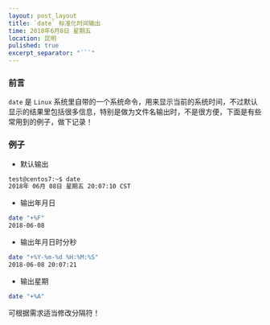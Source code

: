 ```yaml
---
layout: post_layout
title: `date` 标准化时间输出
time: 2018年6月8日 星期五
location: 昆明
pulished: true
excerpt_separator: "```"
---
```


### 前言

`date` 是 `Linux` 系统里自带的一个系统命令，用来显示当前的系统时间，不过默认显示的结果里包括很多信息，特别是做为文件名输出时，不是很方便，下面是有些常用到的例子，做下记录！

### 例子

+ 默认输出

```bash
test@centos7:~$ date
2018年 06月 08日 星期五 20:07:10 CST
```

+ 输出年月日

```bash
date "+%F"
2018-06-08
```

+ 输出年月日时分秒

```bash
date "+%Y-%m-%d %H:%M:%S"
2018-06-08 20:07:21
```

+ 输出星期

```bash
date "+%A"
```

可根据需求适当修改分隔符！